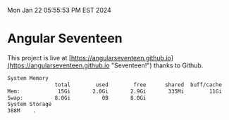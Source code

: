 Mon Jan 22 05:55:53 PM EST 2024

# Angular Seventeen


This project is live at [https://angularseventeen.github.io](https://angularseventeen.github.io "Seventeen!") thanks to Github.

```bash
System Memory
               total        used        free      shared  buff/cache   available
Mem:            15Gi       2.0Gi       2.9Gi       335Mi        11Gi        13Gi
Swap:          8.0Gi          0B       8.0Gi
System Storage
388M	.
```
```bash
